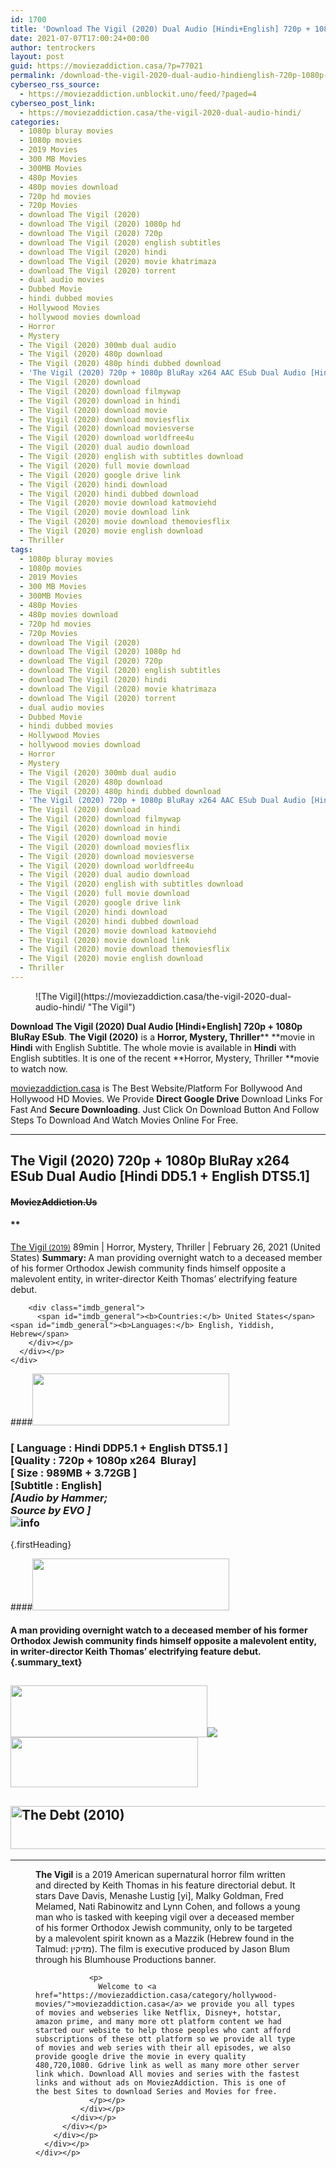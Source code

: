 ```yaml
---
id: 1700
title: 'Download The Vigil (2020) Dual Audio [Hindi+English] 720p + 1080p BluRay ESub'
date: 2021-07-07T17:00:24+00:00
author: tentrockers
layout: post
guid: https://moviezaddiction.casa/?p=77021
permalink: /download-the-vigil-2020-dual-audio-hindienglish-720p-1080p-bluray-esub/
cyberseo_rss_source:
  - https://moviezaddiction.unblockit.uno/feed/?paged=4
cyberseo_post_link:
  - https://moviezaddiction.casa/the-vigil-2020-dual-audio-hindi/
categories:
  - 1080p bluray movies
  - 1080p movies
  - 2019 Movies
  - 300 MB Movies
  - 300MB Movies
  - 480p Movies
  - 480p movies download
  - 720p hd movies
  - 720p Movies
  - download The Vigil (2020)
  - download The Vigil (2020) 1080p hd
  - download The Vigil (2020) 720p
  - download The Vigil (2020) english subtitles
  - download The Vigil (2020) hindi
  - download The Vigil (2020) movie khatrimaza
  - download The Vigil (2020) torrent
  - dual audio movies
  - Dubbed Movie
  - hindi dubbed movies
  - Hollywood Movies
  - hollywood movies download
  - Horror
  - Mystery
  - The Vigil (2020) 300mb dual audio
  - The Vigil (2020) 480p download
  - The Vigil (2020) 480p hindi dubbed download
  - 'The Vigil (2020) 720p + 1080p BluRay x264 AAC ESub Dual Audio [Hindi DD 2.0CH + English] 850MB + 2.75GB ~~MoviezAddiction.Us~~'
  - The Vigil (2020) download
  - The Vigil (2020) download filmywap
  - The Vigil (2020) download in hindi
  - The Vigil (2020) download movie
  - The Vigil (2020) download moviesflix
  - The Vigil (2020) download moviesverse
  - The Vigil (2020) download worldfree4u
  - The Vigil (2020) dual audio download
  - The Vigil (2020) english with subtitles download
  - The Vigil (2020) full movie download
  - The Vigil (2020) google drive link
  - The Vigil (2020) hindi download
  - The Vigil (2020) hindi dubbed download
  - The Vigil (2020) movie download katmoviehd
  - The Vigil (2020) movie download link
  - The Vigil (2020) movie download themoviesflix
  - The Vigil (2020) movie english download
  - Thriller
tags:
  - 1080p bluray movies
  - 1080p movies
  - 2019 Movies
  - 300 MB Movies
  - 300MB Movies
  - 480p Movies
  - 480p movies download
  - 720p hd movies
  - 720p Movies
  - download The Vigil (2020)
  - download The Vigil (2020) 1080p hd
  - download The Vigil (2020) 720p
  - download The Vigil (2020) english subtitles
  - download The Vigil (2020) hindi
  - download The Vigil (2020) movie khatrimaza
  - download The Vigil (2020) torrent
  - dual audio movies
  - Dubbed Movie
  - hindi dubbed movies
  - Hollywood Movies
  - hollywood movies download
  - Horror
  - Mystery
  - The Vigil (2020) 300mb dual audio
  - The Vigil (2020) 480p download
  - The Vigil (2020) 480p hindi dubbed download
  - 'The Vigil (2020) 720p + 1080p BluRay x264 AAC ESub Dual Audio [Hindi DD 2.0CH + English] 850MB + 2.75GB ~~MoviezAddiction.Us~~'
  - The Vigil (2020) download
  - The Vigil (2020) download filmywap
  - The Vigil (2020) download in hindi
  - The Vigil (2020) download movie
  - The Vigil (2020) download moviesflix
  - The Vigil (2020) download moviesverse
  - The Vigil (2020) download worldfree4u
  - The Vigil (2020) dual audio download
  - The Vigil (2020) english with subtitles download
  - The Vigil (2020) full movie download
  - The Vigil (2020) google drive link
  - The Vigil (2020) hindi download
  - The Vigil (2020) hindi dubbed download
  - The Vigil (2020) movie download katmoviehd
  - The Vigil (2020) movie download link
  - The Vigil (2020) movie download themoviesflix
  - The Vigil (2020) movie english download
  - Thriller
---
```

<figure class="entry-thumbnail">![The Vigil](https://moviezaddiction.casa/the-vigil-2020-dual-audio-hindi/ "The Vigil") </figure> 

**Download The Vigil (2020) Dual Audio [Hindi+English] 720p + 1080p BluRay ESub**. **The Vigil (2020)** is a **Horror, Mystery, Thriller****&nbsp;**movie in **Hindi** with English Subtitle. The whole movie is available in **Hindi** with English subtitles. It is one of the recent **Horror, Mystery, Thriller&nbsp;**movie to watch now.

[moviezaddiction.casa](https://moviezaddiction.casa/category/hollywood-movies/) is The Best Website/Platform For Bollywood And Hollywood HD Movies. We Provide **Direct Google Drive** Download Links For Fast And **Secure Downloading**. Just Click On Download Button And Follow Steps To Download And Watch Movies Online For Free.

* * *

## <span><strong><b>The Vigil (2020) 720p + 1080p BluRay x264 ESub Dual Audio [Hindi DD5.1 + English DTS5.1]&nbsp;</b></strong></span>

#### <span>~~MoviezAddiction.Us~~</span>

#### **</p> 

<div class="imdb_container">
  <div>
    <div class="imdb_dark">
      <div class="imdb_right">
        <span id="movie_title"><a href="https://www.imdb.com/title/tt10793644" target="_blank" rel="noopener">The Vigil<small> (2019)</small></a></span> <span id="genres">89min | Horror, Mystery, Thriller | February 26, 2021 (United States)</span> <span id="summary"><b>Summary: </b>A man providing overnight watch to a deceased member of his former Orthodox Jewish community finds himself opposite a malevolent entity, in writer-director Keith Thomas&#8217; electrifying feature debut.</span> </p> 
        
        <div class="imdb_general">
          <span id="imdb_general"><b>Countries:</b> United States</span><span id="imdb_general"><b>Languages:</b> English, Yiddish, Hebrew</span>
        </div></p>
      </div></p>
    </div>
  </div>
</div>

</b></h4> 

####<img loading="lazy" class="aligncenter" src="https:///moviezaddiction.casa/wp-content/uploads/2018/02/Media-Info.png?zoom=0.8099999785423279&resize=315%2C83&ssl=1" srcset="https://moviezaddiction.casa//wp-content/uploads/2018/02/Media-Info.png?zoom=0.8999999761581421&resize=315%2C83&ssl=1" width="315" height="83" /> 

### <span><span><strong>[ Language : Hindi DDP5.1 + English DTS5.1</strong>&nbsp;]</span><br /><span>[Quality : 720p + 1080p x264&nbsp; Bluray]</span><br /><span>[ Size : 989MB + 3.72GB ]</span><br /><span>[Subtitle : English]<br /><em>[Audio by Hammer;<br />Source by EVO ]</em><br /></span></span><img src="https://i.imgur.com/AusysgD.png" alt="info" usemap="#workmap" /> </p> 

<map name="workmap">
  <area alt="imdb" coords="0,0,80,40" shape="rect" href="https://www.imdb.com/title/tt10793644/" target="_blank" />
  
  <area alt="youtube" coords="100,0,180,40" shape="rect" href="https://www.youtube.com/watch?v=YsMcckth7oU" target="_blank" />
</map> {.firstHeading}

####<img loading="lazy" class="aligncenter" src="https://moviezaddiction.casa//wp-content/uploads/2018/02/Plot.jpeg?zoom=0.8099999785423279&resize=315%2C83&ssl=1" srcset="https://moviezaddiction.casa//wp-content/uploads/2018/02/Plot.jpeg?zoom=0.8999999761581421&resize=315%2C83&ssl=1" width="315" height="83" /> 

#### <span>A man providing overnight watch to a deceased member of his former Orthodox Jewish community finds himself opposite a malevolent entity, in writer-director Keith Thomas’ electrifying feature debut.</span> {.summary_text}

<div class="wp-block-image">
  <h2 class="aligncenter is-resized">
    <img loading="lazy" class="aligncenter" src="https://i1.wp.com/moviezaddiction.casa/wp-content/uploads/2018/02/Screenshots-Button.png?zoom=0.8099999785423279&resize=315%2C83&ssl=1" srcset="https://moviezaddiction.casa//wp-content/uploads/2018/02/Screenshots-Button.png?zoom=0.8999999761581421&resize=315%2C83&ssl=1" width="315" height="83" /><img src="https://1.bp.blogspot.com/-YIVSSnPTFi8/YOXdgWj4mFI/AAAAAAAAEms/Q_GVV3HxU4oYis9bNTj9hkQCioCwC6Y-wCLcBGAsYHQ/s16000/The%2BVigil%2B%25282019%2529%2B1080p%2BBluray%2Bx264%2BDual%2BAudio%2B%255B%2BHindi%2B%2BDDP5.1%2B%252B%2BEnglish%2BDTS5.1%2B%255D%2BESub%2B%255Bwww.MoviezAddiction.casa%255D_s.jpg" /><img loading="lazy" class="aligncenter size-full wp-image-75359" src="https://moviezaddiction.casa/wp-content/uploads/2021/02/Download-Button-1-2.png" alt width="300" height="80" />
  </h2>
  
  <h2 class="aligncenter is-resized">
    <img loading="lazy" class="aligncenter" src="https://i.imgur.com/Ds7bb.gif" alt="The Debt (2010)" width="594" height="69" />
  </h2>
  
  <hr />
  <figure class="aligncenter is-resized"> 
  
  <div class="mod" data-md="50" data-hveid="250" data-ved="0ahUKEwi-7dnvqo7WAhXLsFQKHTILBKEQkCkI-gEoAzAn">
    <div class="_cgc kno-fb-ctx" data-hveid="251" data-ved="0ahUKEwi-7dnvqo7WAhXLsFQKHTILBKEQziAI-wEoADAn">
      <div class="r-iH9cFH0n0MiE">
        <div class="mod" data-md="50" data-hveid="228" data-ved="0ahUKEwjniJq86tTWAhULK48KHU9mChkQkCkI5AEoBDAh">
          <div class="_cgc kno-fb-ctx" data-hveid="229" data-ved="0ahUKEwjniJq86tTWAhULK48KHU9mChkQziAI5QEoADAh">
            <div class="r-iwKCMzMr_HBQ">
              <div class="overviewContainer ng-star-inserted">
                <p>
                  <strong>The Vigil</strong> is a 2019 American supernatural horror film written and directed by Keith Thomas in his feature directorial debut. It stars Dave Davis, Menashe Lustig [yi], Malky Goldman, Fred Melamed, Nati Rabinowitz and Lynn Cohen, and follows a young man who is tasked with keeping vigil over a deceased member of his former Orthodox Jewish community, only to be targeted by a malevolent spirit known as a Mazzik (Hebrew found in the Talmud: מזיקין). The film is executive produced by Jason Blum through his Blumhouse Productions banner.
                </p>
                
                <p>
                  Welcome to <a href="https://moviezaddiction.casa/category/hollywood-movies/">moviezaddiction.casa</a> we provide you all types of movies and webseries like Netflix, Disney+, hotstar, amazon prime, and many more ott platform content we had started our website to help those peoples who cant afford subscriptions of these ott platform so we provide all type of movies and web series with their all episodes, we also provide google drive the movie in every quality 480,720,1080. Gdrive link as well as many more other server link which. Download All movies and series with the fastest links and without ads on MoviezAddiction. This is one of the best Sites to download Series and Movies for free.
                </p></p>
              </div></p>
            </div></p>
          </div></p>
        </div></p>
      </div></p>
    </div></p>
  </div></figure>
</div>